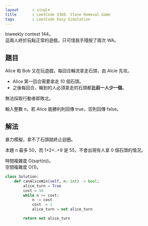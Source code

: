 ```yaml
---
layout      : single
title       : LeetCode 3360. Stone Removal Game
tags        : LeetCode Easy Simulation
---
```

biweekly contest 144。  
這兩人終於玩點正常的遊戲，只可惜我手殘按了兩次 WA。  

## 題目

Alice 和 Bob 又在玩遊戲，每回合輪流拿走石頭，由 Alcie 先攻。  

- Alice 第一回合需要拿走 10 個石頭。  
- 之後每回合，輪到的人必須拿走的石頭都**比前一人少一個**。  

無法採取行動者即敗北。  

輸入整數 n，若 Alice 能勝利則回傳 true，否則回傳 false。  

## 解法

暴力模擬，拿不了石頭就終止迴圈。  

本題 n 最多 50，而 1+2+..+9 是 55，不會出現有人拿 0 個石頭的情況。  

時間複雜度 O(sqrt(n))。  
空間複雜度 O(1)。  

```python
class Solution:
    def canAliceWin(self, n: int) -> bool:
        alice_turn = True
        cost = 10
        while n >= cost:
            n -= cost
            cost -= 1
            alice_turn = not alice_turn

        return not alice_turn
```
